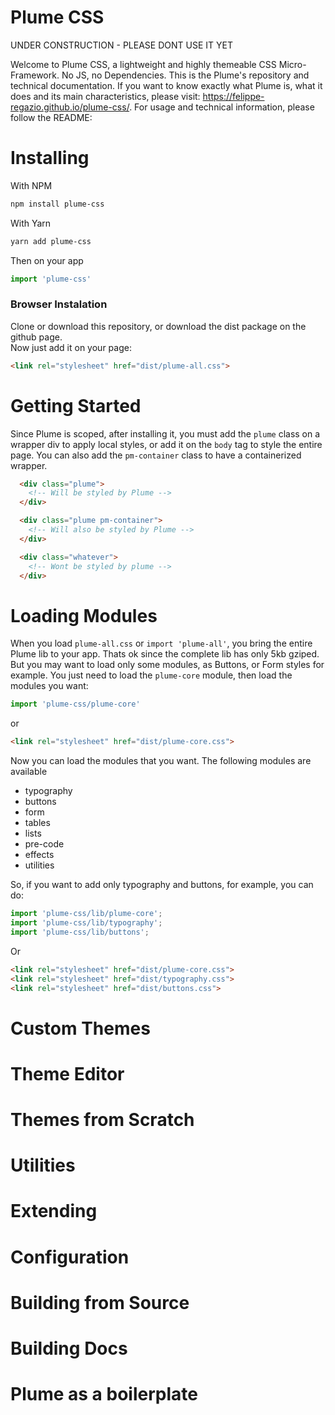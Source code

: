 # Plume CSS

UNDER CONSTRUCTION - PLEASE DONT USE IT YET

Welcome to Plume CSS, a lightweight and highly themeable CSS Micro-Framework. No JS, no Dependencies. This is the Plume's repository and technical documentation. If you want to know exactly what Plume is, what it does and its main characteristics, please visit: https://felippe-regazio.github.io/plume-css/. For usage and technical information, please follow the README:

# Installing

With NPM

```bash
npm install plume-css
```

With Yarn

```bash
yarn add plume-css
```

Then on your app

```javascript
import 'plume-css'
```

### Browser Instalation

Clone or download this repository, or download the dist package on the github page.  
Now just add it on your page:

```html
<link rel="stylesheet" href="dist/plume-all.css">
```

# Getting Started

Since Plume is scoped, after installing it, you must add the `plume` class on a wrapper div to apply local styles, or add it on the `body` tag to style the entire page. You can also add the `pm-container` class to have a containerized wrapper.

```html
  <div class="plume">
    <!-- Will be styled by Plume -->
  </div>

  <div class="plume pm-container">
    <!-- Will also be styled by Plume -->
  </div>

  <div class="whatever">
    <!-- Wont be styled by plume -->
  </div>
```

# Loading Modules

When you load `plume-all.css` or `import 'plume-all'`, you bring the entire Plume lib to your app. Thats ok since the complete lib has only 5kb gziped. But you may want to load only some modules, as Buttons, or Form styles for example. You just need to load the `plume-core` module, then load the modules you want:

```javascript
import 'plume-css/plume-core'
```

or

```html
<link rel="stylesheet" href="dist/plume-core.css">
```

Now you can load the modules that you want. The following modules are available

- typography
- buttons
- form
- tables
- lists
- pre-code
- effects
- utilities

So, if you want to add only typography and buttons, for example, you can do:

```javascript
import 'plume-css/lib/plume-core';
import 'plume-css/lib/typography';
import 'plume-css/lib/buttons';
```

Or

```html
<link rel="stylesheet" href="dist/plume-core.css">
<link rel="stylesheet" href="dist/typography.css">
<link rel="stylesheet" href="dist/buttons.css">
```

# Custom Themes

# Theme Editor

# Themes from Scratch

# Utilities

# Extending

# Configuration

# Building from Source

# Building Docs

# Plume as a boilerplate